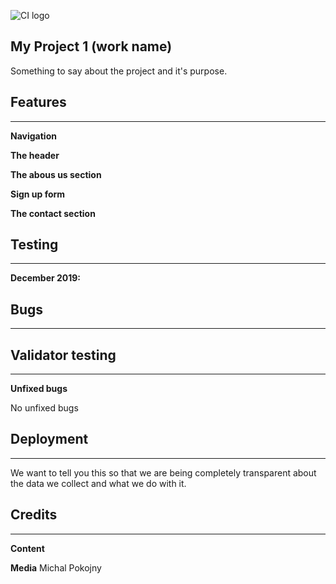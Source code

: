 ![CI logo](https://codeinstitute.s3.amazonaws.com/fullstack/ci_logo_small.png)



## My Project 1 (work name)

Something to say about the project and it's purpose.


## Features
------
**Navigation**

**The header**

**The abous us section**

**Sign up form**

**The contact section**

## Testing
------

**December 2019:** 


## Bugs
------

## Validator testing
------
**Unfixed bugs**

No unfixed bugs

## Deployment
------
We want to tell you this so that we are being completely transparent about the data we collect and what we do with it.

## Credits
------
**Content**

**Media**
Michal Pokojny
